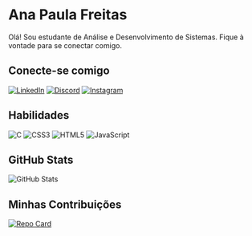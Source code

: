 # Ana Paula Freitas
Olá! Sou estudante de Análise e Desenvolvimento de Sistemas. Fique à vontade para se conectar comigo.

## Conecte-se comigo
[![LinkedIn](https://img.shields.io/badge/LinkedIn-ff5763?style=for-the-badge&logo=linkedin&logoColor=000)](https://www.linkedin.com/in/anapsfreitas/)   [![Discord](https://img.shields.io/badge/Discord-E349BF?style=for-the-badge&logo=discord&logoColor=000)](https://www.discord.com/in/anapfreitas/) [![Instagram](https://img.shields.io/badge/Instagram-D14BFF?style=for-the-badge&logo=instagram&logoColor=000)](https://www.instagram.com/anacodedev/)

## Habilidades
![C](https://img.shields.io/badge/C-be38ff?style=for-the-badge&logo=c&logoColor=000) ![CSS3](https://img.shields.io/badge/CSS3-2425ff?style=for-the-badge&logo=css3&logoColor=000)
![HTML5](https://img.shields.io/badge/HTML5-7938e8?style=for-the-badge&logo=html5&logoColor=000)  ![JavaScript](https://img.shields.io/badge/JavaScript-000?style=for-the-badge&logo=javascript) 

## GitHub Stats
![GitHub Stats](https://github-readme-stats.vercel.app/api?username=anapfreitas&theme=transparent&bg_color=ec63a1&border_color=fff&show_icons=true&icon_color=fff&title_color=fff&text_color=FFF&hide_title=true&hide=stars)

## Minhas Contribuições
[![Repo Card](https://github-readme-stats.vercel.app/api/pin/?username=anapfreitas&repo=dio-lab-open-source&bg_color=ec63a1&border_color=30A3DC&show_icons=true&icon_color=30A3DC&title_color=000&text_color=000)](https://github.com/anapfreitas/dio-lab-open-source)